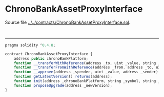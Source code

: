 # ChronoBankAssetProxyInterface

Source file [../../contracts/ChronoBankAssetProxyInterface.sol](../../contracts/ChronoBankAssetProxyInterface.sol).

<br />

<hr />

```javascript
pragma solidity ^0.4.8;

contract ChronoBankAssetProxyInterface {
    address public chronoBankPlatform;
    function __transferWithReference(address _to, uint _value, string _reference, address _sender) returns(bool);
    function __transferFromWithReference(address _from, address _to, uint _value, string _reference, address _sender) returns(bool);
    function __approve(address _spender, uint _value, address _sender) returns(bool);    
    function getLatestVersion() returns(address);
    function init(address _chronoBankPlatform, string _symbol, string _name);
    function proposeUpgrade(address _newVersion);
}

```
